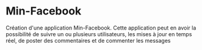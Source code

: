 # Min-Facebook
Création d'une application Min-Facebook. Cette application peut en avoir  la possibilité de suivre un ou plusieurs utilisateurs, les mises à jour en temps réel, de poster des commentaires et de commenter les messages 
